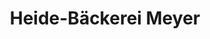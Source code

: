 ---
title: "Heide-Bäckerei Meyer"
url: /hannover/heide-baeckerei-meyer-lister-meile/
shop: Bäckerei
---